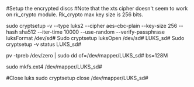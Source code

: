 #Setup the encrypted discs
#Note that the xts cipher doesn't seem to work on rk_crypto module. Rk_crypto max key size is 256 bits.

sudo cryptsetup -v --type luks2 --cipher aes-cbc-plain --key-size 256 --hash sha512 --iter-time 10000 --use-random --verify-passphrase luksFormat /dev/sd#
Sudo cryptsetup luksOpen /dev/sd# LUKS_sd# 
Sudo cryptsetup -v status LUKS_sd# 

pv -tpreb /dev/zero | sudo dd of=/dev/mapper/LUKS_sd# bs=128M 

sudo mkfs.ext4 /dev/mapper/LUKS_sd#

#Close luks
sudo cryptsetup close /dev/mapper/LUKS_sd#